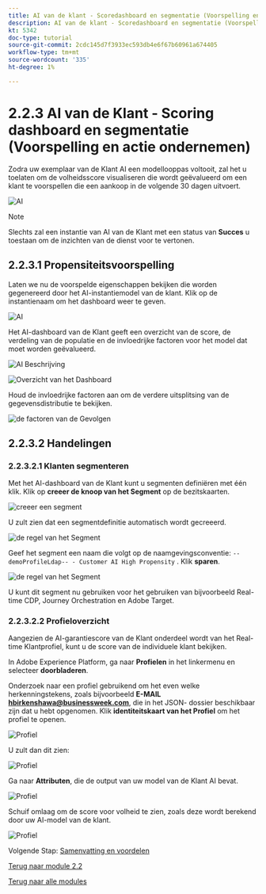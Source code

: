 ```yaml
---
title: AI van de klant - Scoredashboard en segmentatie (Voorspelling en actie ondernemen)
description: AI van de klant - Scoredashboard en segmentatie (Voorspelling en actie ondernemen)
kt: 5342
doc-type: tutorial
source-git-commit: 2cdc145d7f3933ec593db4e6f67b60961a674405
workflow-type: tm+mt
source-wordcount: '335'
ht-degree: 1%

---
```


# 2.2.3 AI van de Klant - Scoring dashboard en segmentatie (Voorspelling en actie ondernemen)

Zodra uw exemplaar van de Klant AI een modellooppas voltooit, zal het u toelaten om de volheidsscore visualiseren die wordt geëvalueerd om een klant te voorspellen die een aankoop in de volgende 30 dagen uitvoert.

![ AI ](./images/caimodels.png)

>[!NOTE]
>
>Slechts zal een instantie van AI van de Klant met een status van **Succes** u toestaan om de inzichten van de dienst voor te vertonen.

## 2.2.3.1 Propensiteitsvoorspelling

Laten we nu de voorspelde eigenschappen bekijken die worden gegenereerd door het AI-instantiemodel van de klant. Klik op de instantienaam om het dashboard weer te geven.

![ AI ](./images/caimodels1.png)

Het AI-dashboard van de Klant geeft een overzicht van de score, de verdeling van de populatie en de invloedrijke factoren voor het model dat moet worden geëvalueerd.

![ AI Beschrijving ](./images/caidescription.png)

![ Overzicht van het Dashboard ](./images/caidashboard.png)

Houd de invloedrijke factoren aan om de verdere uitsplitsing van de gegevensdistributie te bekijken.

![ de factoren van de Gevolgen ](./images/caiinfluencefactors.png)

## 2.2.3.2 Handelingen

### 2.2.3.2.1 Klanten segmenteren

Met het AI-dashboard van de Klant kunt u segmenten definiëren met één klik. Klik op **creeer de knoop van het Segment** op de bezitskaarten.

![ creeer een segment ](./images/caiinfluencefactors1.png)

U zult zien dat een segmentdefinitie automatisch wordt gecreeerd.

![ de regel van het Segment ](./images/caicreatesegment.png)

Geef het segment een naam die volgt op de naamgevingsconventie: `--demoProfileLdap-- - Customer AI High Propensity` . Klik **sparen**.

![ de regel van het Segment ](./images/caicreatesegment1.png)

U kunt dit segment nu gebruiken voor het gebruiken van bijvoorbeeld Real-time CDP, Journey Orchestration en Adobe Target.

### 2.2.3.2.2 Profieloverzicht

Aangezien de AI-garantiescore van de Klant onderdeel wordt van het Real-time Klantprofiel, kunt u de score van de individuele klant bekijken.

In Adobe Experience Platform, ga naar **Profielen** in het linkermenu en selecteer **doorbladeren**.

Onderzoek naar een profiel gebruikend om het even welke herkenningstekens, zoals bijvoorbeeld **E-MAIL hbirkenshawa@businessweek.com**, die in het JSON- dossier beschikbaar zijn dat u hebt opgenomen. Klik **identiteitskaart van het Profiel** om het profiel te openen.

![Profiel](./images/profile1.png)

U zult dan dit zien:

![Profiel](./images/profile2.png)

Ga naar **Attributen**, die de output van uw model van de Klant AI bevat.

![Profiel](./images/profile3.png)

Schuif omlaag om de score voor volheid te zien, zoals deze wordt berekend door uw AI-model van de klant.

![Profiel](./images/profile4.png)

Volgende Stap: [ Samenvatting en voordelen ](./summary.md)

[Terug naar module 2.2](./intelligent-services.md)

[Terug naar alle modules](./../../../overview.md)
